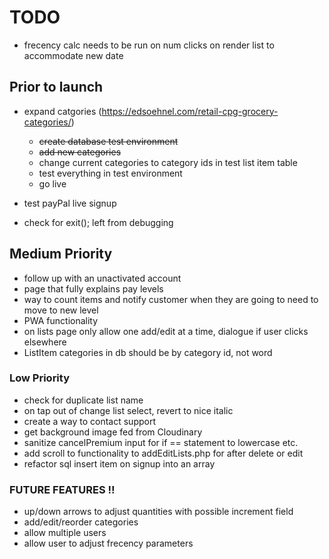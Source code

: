 # TODO

- frecency calc needs to be run on num clicks on render list to accommodate new date

## Prior to launch

- expand catgories (https://edsoehnel.com/retail-cpg-grocery-categories/)
    - <s>create database test environment</s>
    - <s>add new categories</s>
    - change current categories to category ids in test list item table
    - test everything in test environment
    - go live

- test payPal live signup
- check for exit(); left from debugging
 
## Medium Priority

- follow up with an unactivated account
- page that fully explains pay levels
- way to count items and notify customer when they are going to need to move to new level
- PWA functionality
- on lists page only allow one add/edit at a time, dialogue if user clicks elsewhere
- ListItem categories in db should be by category id, not word

### Low Priority

- check for duplicate list name
- on tap out of change list select, revert to nice italic
- create a way to contact support
- get background image fed from Cloudinary
- sanitize cancelPremium input for if == statement to lowercase etc.
- add scroll to functionality to addEditLists.php for after delete or edit
- refactor sql insert item on signup into an array

### FUTURE FEATURES !!

- up/down arrows to adjust quantities with possible increment field
- add/edit/reorder categories
- allow multiple users
- allow user to adjust frecency parameters